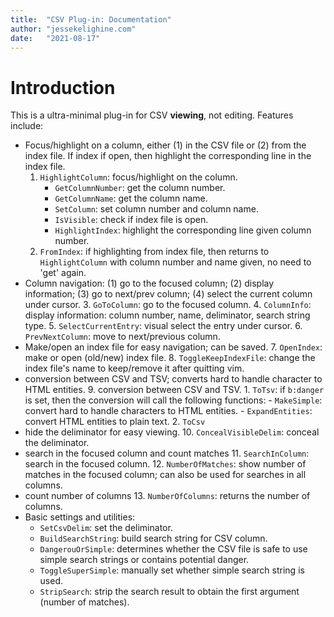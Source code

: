 ```yaml
---
title:  "CSV Plug-in: Documentation"
author: "jessekelighine.com"
date:   "2021-08-17"
---
```


# Introduction

This is a ultra-minimal plug-in for CSV **viewing**, not editing.
Features include:

- Focus/highlight on a column, either (1) in the CSV file or (2) from the index
  file.  If index if open, then highlight the corresponding line in the index
  file.
	1. `HighlightColumn`: focus/highlight on the column.
		- `GetColumnNumber`: get the column number.
		- `GetColumnName`: get the column name.
		- `SetColumn`: set column number and column name.
		- `IsVisible`: check if index file is open.
		- `HighlightIndex`: highlight the corresponding line given column
		  number.
	2. `FromIndex`: if highlighting from index file, then returns to
	   `HighlightColumn` with column number and name given, no need to 'get'
	   again.
- Column navigation: (1) go to the focused column; (2) display information; (3)
  go to next/prev column; (4) select the current column under cursor.
	3. `GoToColumn`: go to the focused column.
	4. `ColumnInfo`: display information: column number, name, deliminator,
	   search string type.
	5. `SelectCurrentEntry`: visual select the entry under cursor.
	6. `PrevNextColumn`: move to next/previous column.
- Make/open an index file for easy navigation; can be saved.
	7. `OpenIndex`: make or open (old/new) index file.
	8. `ToggleKeepIndexFile`: change the index file's name to keep/remove it
	   after quitting vim.
- conversion between CSV and TSV; converts hard to handle character to HTML
  entities.
	9. conversion between CSV and TSV.
		1. `ToTsv`: if `b:danger` is set, then the conversion will call the
		   following functions:
			- `MakeSimple`: convert hard to handle characters to HTML entities.
			- `ExpandEntities`: convert HTML entities to plain text.
		2. `ToCsv`
- hide the deliminator for easy viewing.
	10. `ConcealVisibleDelim`: conceal the deliminator.
- search in the focused column and count matches
	11. `SearchInColumn`: search in the focused column.
	12. `NumberOfMatches`: show number of matches in the focused column;
	   can also be used for searches in all columns.
- count number of columns
	13. `NumberOfColumns`: returns the number of columns.
- Basic settings and utilities:
	* `SetCsvDelim`: set the deliminator.
	* `BuildSearchString`: build search string for CSV column.
	* `DangerouOrSimple`: determines whether the CSV file is safe to use
	   simple search strings or contains potential danger.
	* `ToggleSuperSimple`: manually set whether simple search string is used.
	* `StripSearch`: strip the search result to obtain the first argument
	   (number of matches).
